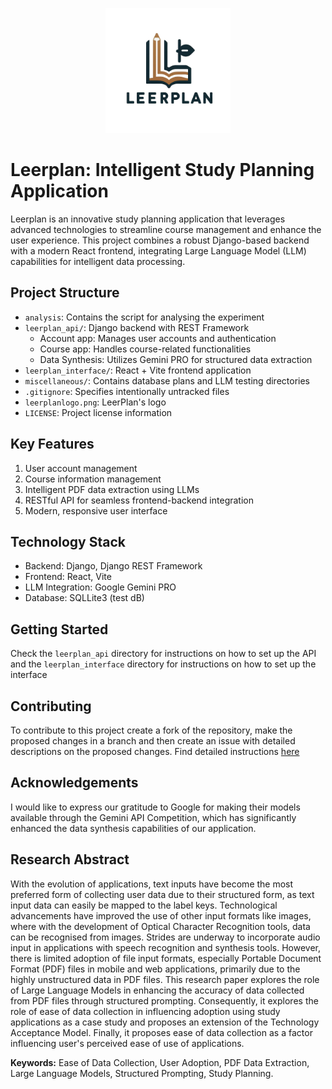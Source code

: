 <p align="center">
  <img src="leerplanlogo.png" alt="LeerPlan Logo" height="200px">
</p>

# Leerplan: Intelligent Study Planning Application

Leerplan is an innovative study planning application that leverages advanced technologies to streamline course management and enhance the user experience. This project combines a robust Django-based backend with a modern React frontend, integrating Large Language Model (LLM) capabilities for intelligent data processing.

## Project Structure

- `analysis`: Contains the script for analysing the experiment
- `leerplan_api/`: Django backend with REST Framework
  - Account app: Manages user accounts and authentication
  - Course app: Handles course-related functionalities
  - Data Synthesis: Utilizes Gemini PRO for structured data extraction
- `leerplan_interface/`: React + Vite frontend application
- `miscellaneous/`: Contains database plans and LLM testing directories
- `.gitignore`: Specifies intentionally untracked files
- `leerplanlogo.png`: LeerPlan's logo
- `LICENSE`: Project license information

## Key Features

1. User account management
2. Course information management
3. Intelligent PDF data extraction using LLMs
4. RESTful API for seamless frontend-backend integration
5. Modern, responsive user interface

## Technology Stack

- Backend: Django, Django REST Framework
- Frontend: React, Vite
- LLM Integration: Google Gemini PRO
- Database: SQLLite3 (test dB)

## Getting Started

Check the `leerplan_api` directory for instructions on how to set up the API and the `leerplan_interface` directory for instructions on how to set up the interface


## Contributing

To contribute to this project create a fork of the repository, make the proposed changes in a branch and then create an issue with detailed descriptions on the proposed changes. Find detailed instructions [here](https://github.com/Richard-Quayson/LeerPlan/contribute)


## Acknowledgements

I would like to express our gratitude to Google for making their models available through the Gemini API Competition, which has significantly enhanced the data synthesis capabilities of our application.

## Research Abstract

With the evolution of applications, text inputs have become the most preferred form of collecting user data due to their structured form, as text input data can easily be mapped to the label keys. Technological advancements have improved the use of other input formats like images, where with the development of Optical Character Recognition tools, data can be recognised from images. Strides are underway to incorporate audio input in applications with speech recognition and synthesis tools. However, there is limited adoption of file input formats, especially Portable Document Format (PDF) files in mobile and web applications, primarily due to the highly unstructured data in PDF files. This research paper explores the role of Large Language Models in enhancing the accuracy of data collected from PDF files through structured prompting. Consequently, it explores the role of ease of data collection in influencing adoption using study applications as a case study and proposes an extension of the Technology Acceptance Model. Finally, it proposes ease of data collection as a factor influencing user's perceived ease of use of applications. 

**Keywords:** Ease of Data Collection, User Adoption, PDF Data Extraction, Large Language Models, Structured Prompting, Study Planning.
